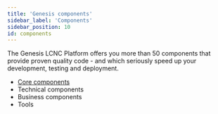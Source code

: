 ```yaml
---
title: 'Genesis components'
sidebar_label: 'Components'
sidebar_position: 10
id: components
---
```



The Genesis LCNC Platform offers you more than 50 components that provide proven quality code - and which seriously speed up your development, testing and deployment.

- [Core components](/getting-started/pre-built-components/core-components/) 
- Technical components
- Business components
- Tools

